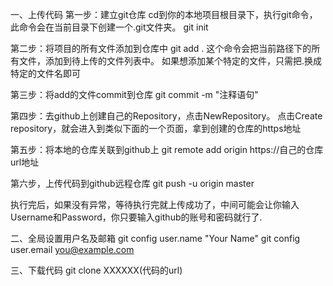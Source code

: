 一、上传代码
第一步：建立git仓库
cd到你的本地项目根目录下，执行git命令，此命令会在当前目录下创建一个.git文件夹。
git init

第二步：将项目的所有文件添加到仓库中
git add .
这个命令会把当前路径下的所有文件，添加到待上传的文件列表中。
如果想添加某个特定的文件，只需把.换成特定的文件名即可

第三步：将add的文件commit到仓库
git commit -m "注释语句"

第四步：去github上创建自己的Repository，点击NewRepository。
点击Create repository，就会进入到类似下面的一个页面，拿到创建的仓库的https地址

第五步：将本地的仓库关联到github上
git remote add origin https://自己的仓库url地址

第六步，上传代码到github远程仓库
git push -u origin master

执行完后，如果没有异常，等待执行完就上传成功了，中间可能会让你输入Username和Password，你只要输入github的账号和密码就行了.

二、全局设置用户名及邮箱
git config user.name "Your Name" 
git config user.email you@example.com

三、下载代码
git  clone  XXXXXX(代码的url)

